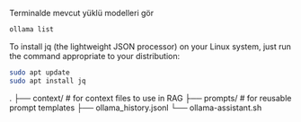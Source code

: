 Terminalde  mevcut yüklü modelleri gör 

```bash
ollama list
```

 To install jq (the lightweight JSON processor) on your Linux system, just run the command appropriate to your distribution:
 
```bash
sudo apt update
sudo apt install jq
```

.
├── context/        # for context files to use in RAG
├── prompts/        # for reusable prompt templates
├── ollama_history.jsonl
└── ollama-assistant.sh
